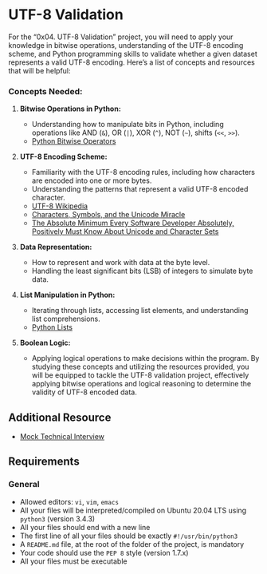 # UTF-8 Validation
For the “0x04. UTF-8 Validation” project, you will need to apply your knowledge in bitwise operations, understanding of the UTF-8 encoding scheme, and Python programming skills to validate whether a given dataset represents a valid UTF-8 encoding. Here’s a list of concepts and resources that will be helpful:

### Concepts Needed:
1. **Bitwise Operations in Python:**

    * Understanding how to manipulate bits in Python, including operations like AND (`&`), OR (`|`), XOR (`^`), NOT (`~`), shifts (`<<`, `>>`).
    * [Python Bitwise Operators](https://wiki.python.org/moin/BitwiseOperators)
2. **UTF-8 Encoding Scheme:**

    * Familiarity with the UTF-8 encoding rules, including how characters are encoded into one or more bytes.
    * Understanding the patterns that represent a valid UTF-8 encoded character.
    * [UTF-8 Wikipedia](https://en.wikipedia.org/wiki/UTF-8)
    * [Characters, Symbols, and the Unicode Miracle](https://www.youtube.com/watch?v=MijmeoH9LT4)
    * [The Absolute Minimum Every Software Developer Absolutely, Positively Must Know About Unicode and Character Sets](https://www.joelonsoftware.com/2003/10/08/the-absolute-minimum-every-software-developer-absolutely-positively-must-know-about-unicode-and-character-sets-no-excuses/)
3. **Data Representation:**

    * How to represent and work with data at the byte level.
    * Handling the least significant bits (LSB) of integers to simulate byte data.
4. **List Manipulation in Python:**

    * Iterating through lists, accessing list elements, and understanding list comprehensions.
    * [Python Lists](https://docs.python.org/3/tutorial/datastructures.html#more-on-lists)
5. **Boolean Logic:**

    * Applying logical operations to make decisions within the program.
By studying these concepts and utilizing the resources provided, you will be equipped to tackle the UTF-8 validation project, effectively applying bitwise operations and logical reasoning to determine the validity of UTF-8 encoded data.

## Additional Resource
* [Mock Technical Interview](https://www.youtube.com/watch?feature=shared&v=QvqvMxg24gY)
## Requirements
### General
* Allowed editors: `vi`, `vim`, `emacs`
* All your files will be interpreted/compiled on Ubuntu 20.04 LTS using `python3` (version 3.4.3)
* All your files should end with a new line
* The first line of all your files should be exactly `#!/usr/bin/python3`
* A `README.md` file, at the root of the folder of the project, is mandatory
* Your code should use the `PEP 8` style (version 1.7.x)
* All your files must be executable